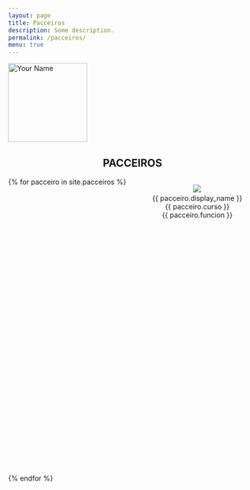 ```yaml
---
layout: page
title: Pacceiros
description: Some description.
permalink: /pacceiros/
menu: true
---
```


<img itemprop="image" class="img-rounded" src="http://pacceqx.github.io\assets\img\icons\read.svg" alt="Your Name" style="width: 160px;">
<h2 style="text-align: center;">PACCEIROS</h2>
<style type="text/css" media="screen">
.container { 
  overflow-Y: hidden;
  display:flex;
  flex-flow: row wrap;
  justify-content:space-between; 
}
#celula{
  height: 600px; 
  width: 250px;
  margin-left: auto;
  margin-right: auto;
  text-align: center;
}
ul {
list-style-type: none;
}
</style>



<div class="container">  
        {% for pacceiro in site.pacceiros %}
      <div id="celula">
          <ul>
              <li><img  src="{{ pacceiro.photo }}" ></li>
              <li>{{ pacceiro.display_name  }}</li>
               <li>{{ pacceiro.curso }}</li>
              <li>{{ pacceiro.funcion }}</li>
          </ul>
      </div>  
      {% endfor %}
    </div>
   

